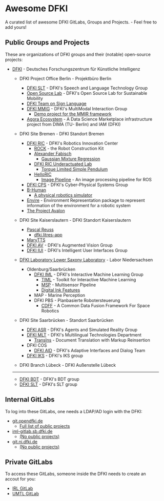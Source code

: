# Awesome DFKI

A curated list of awesome DFKI GitLabs, Groups and Projects. - Feel free to add yours!

## Public Groups and Projects

These are organizations of DFKI groups and their (notable) open-source projects:

-   [DFKI](https://github.com/DFKI) - Deutsches Forschungszentrum für Künstliche Intelligenz

    -   DFKI Project Office Berlin - Projektbüro Berlin
        -   [DFKI SLT](https://github.com/DFKI-NLP) - DFKI's Speech and Language Technology Group
        -   [Open Source Lab](https://github.com/open-source-lab-DFKI) - DFKI's Open Source Lab for Sustainable Mobility
        -   [DFKI Team on Sign Language](https://github.com/DFKI-SignLanguage)
        -   [DFKI MMIG](https://github.com/mmig) - DFKI's MultiModal Interaction Group
            -   [Demo project for the MMIR framework](https://github.com/mmig/mmir-starter-kit)
        -   [Agora Ecosystem](https://github.com/agora-ecosystem) - A Data Science Marketplace infrastructure project from DIMA (TU- Berlin) and IAM (DFKI)

    -   DFKI Site Bremen - DFKI Standort Bremen
        -   [DFKI RIC](https://github.com/dfki-ric) - DFKI's Robotics Innovation Center
            -   [ROCK](https://www.rock-robotics.org/) - the Robot Construction Kit
            -   [Alexander Fabisch](https://github.com/AlexanderFabisch)
                -   [Gaussian Mixture Regression](https://github.com/AlexanderFabisch/gmr)
            -   [DFKI RIC Underactuated Lab](https://github.com/dfki-ric-underactuated-lab)
                -   [Torque Limited Simple Pendulum](https://github.com/dfki-ric-underactuated-lab/torque_limited_simple_pendulum)
            -   [HelloRIC](https://github.com/helloric)
                -   [Image Pipeline](https://github.com/helloric/image_pipeline) - An image processing pipeline for ROS
        -   [DFKI CPS](https://github.com/DFKI-CPS) - DFKI's Cyber-Physical Systems Group
        -   [B-Human](https://github.com/bhuman)
            -   [A physical robotics simulator](https://github.com/bhuman/SimRobot)
        -   [Envire](https://github.com/envire) - Environment Representation package to represent information of the environment for a robotic system
        -   [The Project Avalon](https://github.com/auv-avalon)

    -   DFKI Site Kaiserslautern - DFKI Standort Kaiserslautern
        -   [Pascal Reuss](https://github.com/PascalReuss/)
            -   [dfki.litres-app](https://github.com/PascalReuss/dfki.litres-app)
        -   [MaryTTS](https://github.com/marytts)
        -   [DFKI AV](https://github.com/dfki-av) - DFKI's Augmented Vision Group
        -   [DFKI IUI](https://github.com/dfki-iui) - DFKI's Intelligent User Interfaces Group

    -   [DFKI Laboratory Lower Saxony Laboratory](https://github.com/DFKI-NI) - Labor Niedersachsen
        -   Oldenburg/Saarbrücken
            -   [DFKI IML](https://github.com/DFKI-Interactive-Machine-Learning) - DFKI's Interactive Machine Learning Group
                -   [TIML](https://github.com/DFKI-Interactive-Machine-Learning/TIML/) - Toolkit for Interactive Machine Learning
                -   [MSP](https://github.com/DFKI-Interactive-Machine-Learning/multisensor-pipeline) - Multisensor Pipeline
                -   [Digital Ink Features](https://github.com/DFKI-Interactive-Machine-Learning/ink-features)
            -   MAP - Marine Perception
            -   DFKI PBS - Planbasierte Robotersteuerung
                -   [CDFF](https://gitlab.com/h2020src/og3) - A Common Data Fusion Framework For Space Robotics

    -   DFKI Site Saarbrücken - Standort Saarbrücken
        -   [DFKI ASR](https://github.com/dfki-asr) - DFKI's Agents and Simulated Reality Group
        -   [DFKI MLT](https://github.com/DFKI-MLT) - DFKI's Multilingual Technologies Department
            -   [TransIns](https://github.com/DFKI-MLT/TransIns) - Document Translation with Markup Reinsertion
        -   DFKI COS
            -   [DFKI AID](https://github.com/DFKI-AID) - DFKI's Adaptive Interfaces and Dialog Team
        -   [DFKI IKS](https://github.com/DFKI-IKS) - DFKI's IKS group

    -   DFKI Branch Lübeck - DFKI Außenstelle Lübeck

    ---

    -   [DFKI BDT](https://github.com/DFKI-BDT) - DFKI's BDT group
    -   [DFKI SLT](https://github.com/DFKI-SLT) - DFKI's SLT group

## Internal GitLabs

To log into these GitLabs, one needs a LDAP/AD login with the DFKI:

-   [git.opendfki.de](https://git.opendfki.de/)
    -   [Full list of public projects](https://git.opendfki.de/explore/projects/starred?visibility_level=20)
-   [iml-gitlab.sb.dfki.de](https://iml-gitlab.sb.dfki.de/)
    -   [(No public projects)](https://iml-gitlab.sb.dfki.de/explore/projects/starred?visibility_level=20)
-   [git.ni.dfki.de](https://git.ni.dfki.de)
    -   [(No public projects)](https://git.ni.dfki.de/explore?sort=name_asc&visibility_level=20)

## Private GitLabs

To access these GitLabs, someone inside the DFKI needs to create an accout for you:

-   [IRL GitLab](https://irl-git.dfki.de/)
-   [UMTL GitLab](https://umtl-git.dfki.de/)
